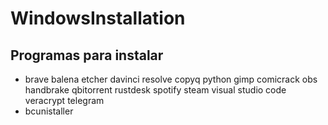 # WindowsInstallation

## Programas para instalar

- brave
balena etcher
davinci resolve
copyq
python
gimp
comicrack
obs
handbrake
qbitorrent
rustdesk
spotify
steam
visual studio code
veracrypt
telegram
- bcunistaller
